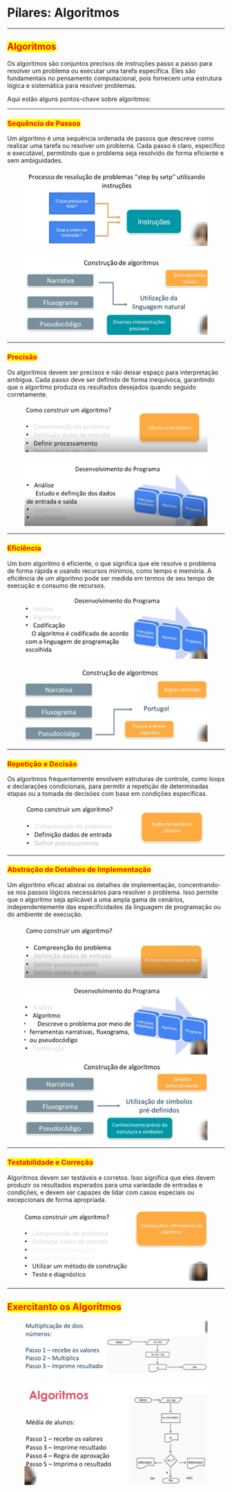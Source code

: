 # Pílares: Algoritmos

***

## <mark style="color:red;">**Algoritmos**</mark>

Os algoritmos são conjuntos precisos de instruções passo a passo para resolver um problema ou executar uma tarefa específica. Eles são fundamentais no pensamento computacional, pois fornecem uma estrutura lógica e sistemática para resolver problemas.&#x20;

Aqui estão alguns pontos-chave sobre algoritmos:

***

### <mark style="color:red;">**Sequência de Passos**</mark>

Um algoritmo é uma sequência ordenada de passos que descreve como realizar uma tarefa ou resolver um problema. Cada passo é claro, específico e executável, permitindo que o problema seja resolvido de forma eficiente e sem ambiguidades.

<figure><img src="../.gitbook/assets/image (14).png" alt=""><figcaption></figcaption></figure>

<figure><img src="../.gitbook/assets/image (24).png" alt=""><figcaption></figcaption></figure>

***

### <mark style="color:red;">**Precisão**</mark>

Os algoritmos devem ser precisos e não deixar espaço para interpretação ambígua. Cada passo deve ser definido de forma inequívoca, garantindo que o algoritmo produza os resultados desejados quando seguido corretamente.

<figure><img src="../.gitbook/assets/image (22).png" alt=""><figcaption></figcaption></figure>

<figure><img src="../.gitbook/assets/image (17).png" alt=""><figcaption></figcaption></figure>

***

### <mark style="color:red;">**Eficiência**</mark>

Um bom algoritmo é eficiente, o que significa que ele resolve o problema de forma rápida e usando recursos mínimos, como tempo e memória. A eficiência de um algoritmo pode ser medida em termos de seu tempo de execução e consumo de recursos.

<figure><img src="../.gitbook/assets/image (19).png" alt=""><figcaption></figcaption></figure>

<figure><img src="../.gitbook/assets/image (26).png" alt=""><figcaption></figcaption></figure>

***

### <mark style="color:red;">**Repetição e Decisão**</mark>

Os algoritmos frequentemente envolvem estruturas de controle, como loops e declarações condicionais, para permitir a repetição de determinadas etapas ou a tomada de decisões com base em condições específicas.

<figure><img src="../.gitbook/assets/image (21).png" alt=""><figcaption></figcaption></figure>

***

### <mark style="color:red;">**Abstração de Detalhes de Implementação**</mark>

Um algoritmo eficaz abstrai os detalhes de implementação, concentrando-se nos passos lógicos necessários para resolver o problema. Isso permite que o algoritmo seja aplicável a uma ampla gama de cenários, independentemente das especificidades da linguagem de programação ou do ambiente de execução.

<figure><img src="../.gitbook/assets/image (20).png" alt=""><figcaption></figcaption></figure>

<figure><img src="../.gitbook/assets/image (18).png" alt=""><figcaption></figcaption></figure>

<figure><img src="../.gitbook/assets/image (25).png" alt=""><figcaption></figcaption></figure>

***

### <mark style="color:red;">**Testabilidade e Correção**</mark>

Algoritmos devem ser testáveis e corretos. Isso significa que eles devem produzir os resultados esperados para uma variedade de entradas e condições, e devem ser capazes de lidar com casos especiais ou excepcionais de forma apropriada.

<figure><img src="../.gitbook/assets/image (23).png" alt=""><figcaption></figcaption></figure>

***

## <mark style="color:red;">Exercitanto os Algoritmos</mark>

<figure><img src="../.gitbook/assets/image (15).png" alt=""><figcaption></figcaption></figure>

<figure><img src="../.gitbook/assets/image (16).png" alt=""><figcaption></figcaption></figure>
